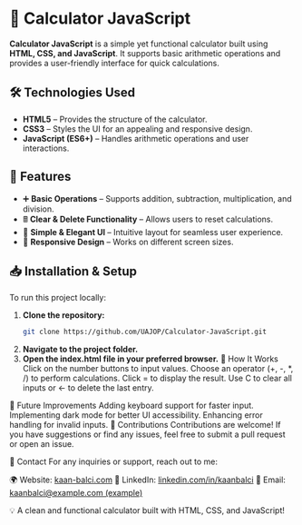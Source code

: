 # 🧮 Calculator JavaScript

**Calculator JavaScript** is a simple yet functional calculator built using **HTML, CSS, and JavaScript**. It supports basic arithmetic operations and provides a user-friendly interface for quick calculations.

## 🛠 Technologies Used
- **HTML5** – Provides the structure of the calculator.
- **CSS3** – Styles the UI for an appealing and responsive design.
- **JavaScript (ES6+)** – Handles arithmetic operations and user interactions.

## 📌 Features
- ➕ **Basic Operations** – Supports addition, subtraction, multiplication, and division.
- 🖩 **Clear & Delete Functionality** – Allows users to reset calculations.
- 🎨 **Simple & Elegant UI** – Intuitive layout for seamless user experience.
- 🔢 **Responsive Design** – Works on different screen sizes.

## 📥 Installation & Setup
To run this project locally:

1. **Clone the repository:**
   ```bash
   git clone https://github.com/UAJOP/Calculator-JavaScript.git
2. **Navigate to the project folder.**
3. **Open the index.html file in your preferred browser.**
🔧 How It Works
Click on the number buttons to input values.
Choose an operator (+, -, *, /) to perform calculations.
Click = to display the result.
Use C to clear all inputs or ← to delete the last entry.

📌 Future Improvements
Adding keyboard support for faster input.
Implementing dark mode for better UI accessibility.
Enhancing error handling for invalid inputs.
🤝 Contributions
Contributions are welcome! If you have suggestions or find any issues, feel free to submit a pull request or open an issue.

📩 Contact
For any inquiries or support, reach out to me:

🌍 Website: [kaan-balci.com](https://kaan-balci.com)
🔗 LinkedIn: [linkedin.com/in/kaanbalci](https://www.linkedin.com/in/balcikaan/)
📧 Email: [kaanbalci@example.com (example)](https://outlook.live.com/mail/0/deeplink/compose?mailtouri=mailto%3Akaanb8776%40gmail.com)

💡 A clean and functional calculator built with HTML, CSS, and JavaScript!

